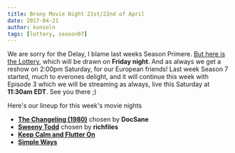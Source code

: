 ```yaml
---
title: Brony Movie Night 21st/22nd of April
date: 2017-04-21
author: konsoln
tags: [lottery, season07]
---
```

We are sorry for the Delay, I blame last weeks Season Primere. [But here is the Lottery][lotto], which will be drawn on **Friday night**. And as always we get a reshow on 2:00pm Saturday, for our European friends!
Last week Season 7 started, much to everones delight, and it will continue this week with Episode 3 which we will be streaming as always, live this Saturday at **11:30am EDT**. See you there ;)

Here's our lineup for this week's movie nights

 - **[The Changeling (1980)][m1]** chosen by **DocSane**
 - **[Sweeny Todd][m2]** chosen by **richfiles**
 - **[Keep Calm and Flutter On][p1]**
 - **[Simple Ways][p2]**
 
[m1]: http://www.imdb.com/title/tt0080516/
[m2]: http://www.imdb.com/title/tt0408236/
[p1]: http://www.imdb.com/title/tt2516582/
[p2]: http://www.imdb.com/title/tt3099900/
[lotto]: https://bronystate.typeform.com/to/VrQ0Tv
